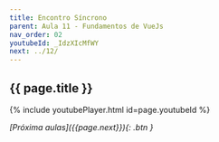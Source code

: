```yaml
---
title: Encontro Síncrono
parent: Aula 11 - Fundamentos de VueJs
nav_order: 02
youtubeId: _IdzXIcMfWY
next: ../12/
---
```


## {{ page.title }}

{% include youtubePlayer.html id=page.youtubeId %}

<!--
<iframe src="{{page.drive_url}}" width="720" height="480" allow="autoplay"></iframe>
-->

<span class="fs-3 float-right">
<i class="fas fa-download">[Próxima aulas]({{page.next}}){: .btn }</i>
</span>
